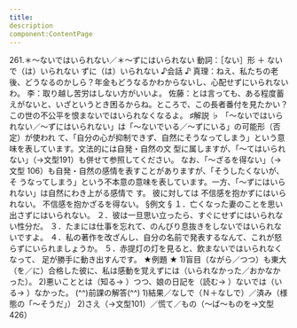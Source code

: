 ```yaml
---
title:
description
component:ContentPage
---
```



261.＊～ないではいられない／＊～ずにはいられない
動詞：［ない］形 ＋ ないで（は）いられない
ずに（は）いられない
♪会話 ♪
真理：ねえ、私たちの老後、どうなるのかしら？年金もどうなるかわからないし、心配せずにいられないわ。
李：取り越し苦労はしない方がいいよ。
佐藤：とは言っても、ある程度蓄えがないと、いざというとき困るからね。ところで、この長者番付を見たかい？ この世の不公平を恨まないではいられなくなるよ。
♯解説 ♭
「～ないではいられない／～ずにはいられない」は「～ないでいる／～ずにいる」の可能形（否定）が使われ て、「自分の心が抑制できず、自然にそうなってしまう」という意味を表しています。文法的には自発・自然の文 型に属しますが、「～てはいられない」（→文型191）も併せて参照してください。
なお、「～ざるを得ない」（→文型 106）も自発・自然の感情を表すことがありますが、「そうしたくないが、そ うなってしまう」という不本意の意味を表しています。一方、「～ずにはいられない」は自然にわき上がる感情で す。
彼に対しては
不信感を抱かずにはいられない。
不信感を抱かざるを得ない。
§例文 §
１．亡くなった妻のことを思い出さずにはいられない。
２．彼は一旦思い立ったら、すぐにせずにはいられない性分だ。
３．たまには仕事を忘れて、のんびり息抜きをしないではいられないですよ。
４．私の著作を改ざんし、自分の名前で発表するなんて、これが怒らずにいられましょうか。
５．赤提灯の灯を見ると、飲まないではいられなくなって、 足が勝手に動き出すんです。
★例題 ★
1)盲目（ながら／つつ）も東大（を／に）合格した彼に、私は感動を覚えずには（いられなかった／おかなか った）。
2)悪いこととは（知る→ ）つつ、娘の日記を（読む→ ）ないでは（いる→ ）なかった。
(^^)前課の解答(^^)
1)結果／なしで（Ｎ＋なしで）／済み（様態の「～そうだ」）
2)さえ（→文型101）／慌て／もの（～ば～ものを→文型426）
